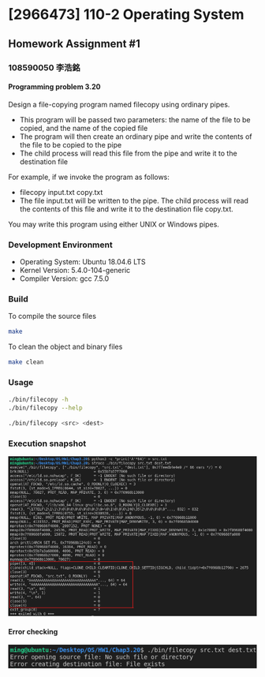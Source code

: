 # [2966473] 110-2 Operating System

## Homework Assignment #1

### 108590050 李浩銘

#### Programming problem 3.20

Design a file-copying program named filecopy using ordinary pipes.

- This program will be passed two parameters: the name of the file to be copied, and the name of the copied file
- The program will then create an ordinary pipe and write the contents of the file to be copied to the pipe
- The child process will read this file from the pipe and write it to the destination file

For example, if we invoke the program as follows:

- filecopy input.txt copy.txt
- The file input.txt will be written to the pipe. The child process will read the contents of this file and write it to the destination file copy.txt.

You may write this program using either UNIX or Windows pipes.

### Development Environment

- Operating System: Ubuntu 18.04.6 LTS
- Kernel Version: 5.4.0-104-generic
- Compiler Version: gcc 7.5.0

### Build

To compile the source files

```bash
make
```

To clean the object and binary files

```bash
make clean
```

### Usage

```bash
./bin/filecopy -h
./bin/filecopy --help
```

```bash
./bin/filecopy <src> <dest>
```

### Execution snapshot

![img](./doc/strace.png)

#### Error checking

![img](./doc/errorCheck.png)
